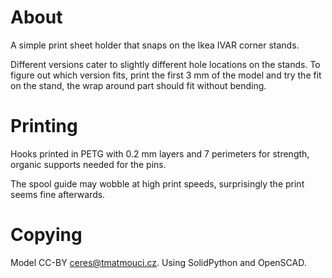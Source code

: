 # About

A simple print sheet holder that snaps on the Ikea IVAR corner stands.

Different versions cater to slightly different hole locations on the stands.
To figure out which version fits, print the first 3 mm of the model and try
the fit on the stand, the wrap around part should fit without bending.

# Printing

Hooks printed in PETG with 0.2 mm layers and 7 perimeters for strength, organic supports needed for the pins.

The spool guide may wobble at high print speeds,
surprisingly the print seems fine afterwards.

# Copying

Model CC-BY ceres@tmatmouci.cz.
Using SolidPython and OpenSCAD.
